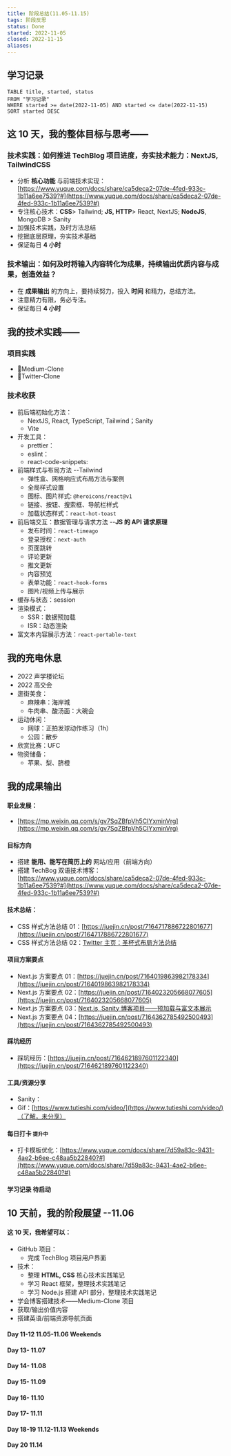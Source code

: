 ```yaml
---
title: 阶段总结(11.05-11.15)
tags: 阶段反思
status: Done
started: 2022-11-05
closed: 2022-11-15
aliases: 
---
```

## 学习记录

```dataview
TABLE title, started, status
FROM "学习记录"
WHERE started >= date(2022-11-05) AND started <= date(2022-11-15)
SORT started DESC
```

## 这 10 天，我的整体目标与思考——
### 技术实践：如何推进 TechBlog 项目进度，夯实技术能力：NextJS, TailwindCSS
- 分析 **核心功能** 与前端技术实现：[https://www.yuque.com/docs/share/ca5deca2-07de-4fed-933c-1b11a6ee7539?#](https://www.yuque.com/docs/share/ca5deca2-07de-4fed-933c-1b11a6ee7539?#)
- 专注核心技术：**CSS**> Tailwind; **JS, HTTP**> React, NextJS; **NodeJS**, MongoDB > Sanity
- 加强技术实践，及时方法总结
- 挖掘底层原理，夯实技术基础
- 保证每日 **4 小时**
### 技术输出：如何及时将输入内容转化为成果，持续输出优质内容与成果，创造效益？
- 在 **成果输出** 的方向上，要持续努力，投入 **时间** 和精力，总结方法。
- 注意精力有限，务必专注。
- 保证每日 **4 小时**
## 我的技术实践——
### 项目实践
- 🫰Medium-Clone
- 🫰Twitter-Clone
### 技术收获
- 前后端初始化方法：
  - NextJS, React, TypeScript, Tailwind；Sanity
  - Vite
- 开发工具：
  - prettier：
  - eslint：
  - react-code-snippets:
- 前端样式与布局方法 --Tailwind
  - 弹性盒、网格响应式布局方法与案例
  - 全局样式设置
  - 图标、图片样式: `@heroicons/react@v1`
  - 链接、按钮、搜索框、导航栏样式
  - 加载状态样式：`react-hot-toast`
- 前后端交互：数据管理与请求方法 --**JS 的 API 请求原理**
  - 发布时间：`react-timeago`
  - 登录授权：`next-auth`
  - 页面跳转
  - 评论更新
  - 推文更新
  - 内容预览
  - 表单功能：`react-hook-forms`
  - 图片/视频上传与展示
- 缓存与状态：session
- 渲染模式：
  - SSR：数据预加载
  - ISR：动态渲染
- 富文本内容展示方法：`react-portable-text`
## 我的充电休息
- 2022 声学楼论坛
- 2022 高交会
- 逛街美食：
  - 麻辣串：海岸城
  - 牛肉串、酸汤面：大碗会
- 运动休闲：
  - 网球：正拍发球动作练习（1h）
  - 公园：散步
- 欣赏比赛：UFC
- 物资储备：
  - 苹果、梨、脐橙
## 我的成果输出
#### 职业发展：
- [https://mp.weixin.qq.com/s/gv7SqZBfpVh5CIYxminVrg](https://mp.weixin.qq.com/s/gv7SqZBfpVh5CIYxminVrg)
#### 目标方向
- 搭建 **能用、能写在简历上的** 网站/应用（前端方向）
- 搭建 TechBog 双语技术博客：[https://www.yuque.com/docs/share/ca5deca2-07de-4fed-933c-1b11a6ee7539?#](https://www.yuque.com/docs/share/ca5deca2-07de-4fed-933c-1b11a6ee7539?#)
#### 技术总结：
- CSS 样式方法总结 01：[https://juejin.cn/post/7164717886722801677](https://juejin.cn/post/7164717886722801677)
- CSS 样式方法总结 02：[Twitter 主页：圣杯式布局方法总结](https://www.yuque.com/docs/share/b5aea70d-a4f6-4508-8a11-02178a14af0d?#)
#### 项目方案要点
- Next.js 方案要点 01：[https://juejin.cn/post/7164019863982178334](https://juejin.cn/post/7164019863982178334)
- Next.js 方案要点 02：[https://juejin.cn/post/7164023205668077605](https://juejin.cn/post/7164023205668077605)
- Next.js 方案要点 03：[Next.js, Sanity 博客项目——预加载与富文本展示](https://www.yuque.com/docs/share/23016b3c-5ada-4a52-8b6a-633a8027d77a?#)
- Next.js 方案要点 04：[https://juejin.cn/post/7164362785492500493](https://juejin.cn/post/7164362785492500493)
#### 踩坑经历
- 踩坑经历：[https://juejin.cn/post/7164621897601122340](https://juejin.cn/post/7164621897601122340)
#### 工具/资源分享
- Sanity：
- Gif：[https://www.tutieshi.com/video/](https://www.tutieshi.com/video/)（了解，未分享）
#### 每日打卡 `提升中`
- 打卡模板优化：[https://www.yuque.com/docs/share/7d59a83c-9431-4ae2-b6ee-c48aa5b22840?#](https://www.yuque.com/docs/share/7d59a83c-9431-4ae2-b6ee-c48aa5b22840?#)
#### 学习记录 待启动
## 10 天前，我的阶段展望 --11.06
#### 这 10 天，我希望可以：
- GitHub 项目：
  - 完成 TechBlog 项目用户界面
- 技术：
  - 整理 **HTML, CSS** 核心技术实践笔记
  - 学习 React 框架，整理技术实践笔记
  - 学习 Node.js 搭建 API 部分，整理技术实践笔记
- 学会博客搭建技术——Medium-Clone 项目
- 获取/输出价值内容
- 搭建英语/前端资源导航页面
#### Day 11-12 11.05-11.06 Weekends
#### Day 13- 11.07
#### Day 14- 11.08
#### Day 15- 11.09
#### Day 16- 11.10
#### Day 17- 11.11
#### Day 18-19 11.12-11.13 Weekends
#### Day 20 11.14
